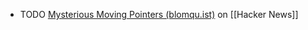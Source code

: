 - TODO [Mysterious Moving Pointers (blomqu.ist)](https://news.ycombinator.com/item?id=40033378) on [[Hacker News]]
